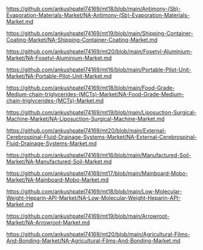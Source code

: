 <p><a href="https://github.com/ankushpatel74169/mt18/blob/main/Antimony-(Sb)-Evaporation-Materials-Market/NA-Antimony-(Sb)-Evaporation-Materials-Market.md">https://github.com/ankushpatel74169/mt18/blob/main/Antimony-(Sb)-Evaporation-Materials-Market/NA-Antimony-(Sb)-Evaporation-Materials-Market.md</a></p><p><a href="https://github.com/ankushpatel74169/mt19/blob/main/Shipping-Container-Coating-Market/NA-Shipping-Container-Coating-Market.md">https://github.com/ankushpatel74169/mt19/blob/main/Shipping-Container-Coating-Market/NA-Shipping-Container-Coating-Market.md</a></p><p><a href="https://github.com/ankushpatel74169/mt20/blob/main/Fosetyl-Aluminium-Market/NA-Fosetyl-Aluminium-Market.md">https://github.com/ankushpatel74169/mt20/blob/main/Fosetyl-Aluminium-Market/NA-Fosetyl-Aluminium-Market.md</a></p><p><a href="https://github.com/ankushpatel74169/mt16/blob/main/Portable-Pilot-Unit-Market/NA-Portable-Pilot-Unit-Market.md">https://github.com/ankushpatel74169/mt16/blob/main/Portable-Pilot-Unit-Market/NA-Portable-Pilot-Unit-Market.md</a></p><p><a href="https://github.com/ankushpatel74169/mt18/blob/main/Food-Grade-Medium-chain-triglycerides-(MCTs)-Market/NA-Food-Grade-Medium-chain-triglycerides-(MCTs)-Market.md">https://github.com/ankushpatel74169/mt18/blob/main/Food-Grade-Medium-chain-triglycerides-(MCTs)-Market/NA-Food-Grade-Medium-chain-triglycerides-(MCTs)-Market.md</a></p><p><a href="https://github.com/ankushpatel74169/mt19/blob/main/Liposuction-Surgical-Machine-Market/NA-Liposuction-Surgical-Machine-Market.md">https://github.com/ankushpatel74169/mt19/blob/main/Liposuction-Surgical-Machine-Market/NA-Liposuction-Surgical-Machine-Market.md</a></p><p><a href="https://github.com/ankushpatel74169/mt20/blob/main/External-Cerebrospinal-Fluid-Drainage-Systems-Market/NA-External-Cerebrospinal-Fluid-Drainage-Systems-Market.md">https://github.com/ankushpatel74169/mt20/blob/main/External-Cerebrospinal-Fluid-Drainage-Systems-Market/NA-External-Cerebrospinal-Fluid-Drainage-Systems-Market.md</a></p><p><a href="https://github.com/ankushpatel74169/mt16/blob/main/Manufactured-Soil-Market/NA-Manufactured-Soil-Market.md">https://github.com/ankushpatel74169/mt16/blob/main/Manufactured-Soil-Market/NA-Manufactured-Soil-Market.md</a></p><p><a href="https://github.com/ankushpatel74169/mt17/blob/main/Mainboard-Mobo-Market/NA-Mainboard-Mobo-Market.md">https://github.com/ankushpatel74169/mt17/blob/main/Mainboard-Mobo-Market/NA-Mainboard-Mobo-Market.md</a></p><p><a href="https://github.com/ankushpatel74169/mt18/blob/main/Low-Molecular-Weight-Heparin-API-Market/NA-Low-Molecular-Weight-Heparin-API-Market.md">https://github.com/ankushpatel74169/mt18/blob/main/Low-Molecular-Weight-Heparin-API-Market/NA-Low-Molecular-Weight-Heparin-API-Market.md</a></p><p><a href="https://github.com/ankushpatel74169/mt19/blob/main/Arrowroot-Market/NA-Arrowroot-Market.md">https://github.com/ankushpatel74169/mt19/blob/main/Arrowroot-Market/NA-Arrowroot-Market.md</a></p><p><a href="https://github.com/ankushpatel74169/mt20/blob/main/Agricultural-Films-And-Bonding-Market/NA-Agricultural-Films-And-Bonding-Market.md">https://github.com/ankushpatel74169/mt20/blob/main/Agricultural-Films-And-Bonding-Market/NA-Agricultural-Films-And-Bonding-Market.md</a></p>
